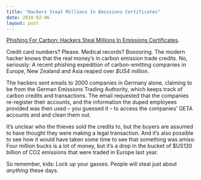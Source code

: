 ```yaml
---
title: "Hackers Steal Millions In Emissions Certificates"
date: 2010-02-06
layout: post
---
```


<p><a href="http://www.gizmodo.com.au/2010/02/phishing-for-carbon-hackers-steal-millions-in-emissions-certificates/" title="Phishing For Carbon: Hackers Steal Millions In Emissions Certificates">Phishing For Carbon: Hackers Steal Millions In Emissions Certificates</a>.</p> <p>Credit card numbers? Please. Medical records? Booooring. The modern hacker knows that the real money’s in carbon emission trade credits. No, seriously: A recent phishing expedition of carbon-emitting companies in Europe, New Zealand and Asia reaped over <em>$US4 million</em>.<span id="more-381499"></span></p> <p>The hackers sent emails to 2000 companies in Germany alone, claiming to be from the German Emissions Trading Authority, which keeps track of carbon credits and transactions. The email requested that the companies re-register their accounts, and the information the duped employees provided was then used – you guessed it – to access the companies’ GETA accounts and and clean them out.</p> <p>It’s unclear who the thieves sold the credits to, but the buyers are assumed to have thought they were making a legal transaction. And it’s also possible to see how it would have taken some time to see that something was amiss: Four million bucks is a lot of money, but it’s a drop in the bucket of $US130 billion of CO2 emissions that were traded in Europe last year.</p> <p>So remember, kids: Lock up your gasses. People will steal just about <em>anything</em> these days.</p> <p> </p>